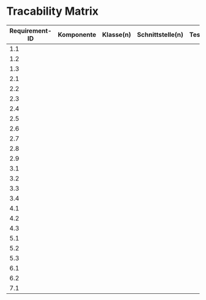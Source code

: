 # Tracability Matrix

| Requirement-ID | Komponente                         | Klasse(n)                                          | Schnittstelle(n)                                            | Testfall    |
|----------------|------------------------------------|----------------------------------------------------|-------------------------------------------------------------|----------------|
| 1.1            |
| 1.2            |
| 1.3            |
| 2.1            |
| 2.2            |
| 2.3            |
| 2.4            |
| 2.5            |
| 2.6            |
| 2.7            |
| 2.8            |
| 2.9            |
| 3.1            |
| 3.2            |
| 3.3            |
| 3.4            |
| 4.1            |
| 4.2            |
| 4.3            |
| 5.1            |
| 5.2            |
| 5.3            |
| 6.1            |
| 6.2            |
| 7.1            |
